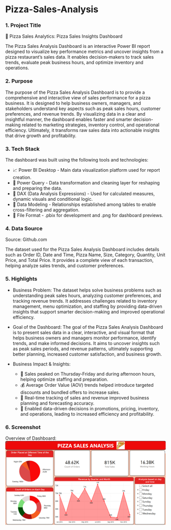 # Pizza-Sales-Analysis
### 1. Project Title   
🍕 Pizza Sales Analytics: Pizza Sales Insights Dashboard

The Pizza Sales Analysis Dashboard is an interactive Power BI report designed to visualize key performance metrics and uncover insights from a pizza restaurant’s sales data. It enables decision-makers to track sales trends, evaluate peak business hours, and optimize inventory and operations.

### 2. Purpose   
The purpose of the Pizza Sales Analysis Dashboard is to provide a comprehensive and interactive view of sales performance for a pizza business. It is designed to help business owners, managers, and stakeholders understand key aspects such as peak sales hours, customer preferences, and revenue trends. By visualizing data in a clear and insightful manner, the dashboard enables faster and smarter decision-making related to marketing strategies, inventory control, and operational efficiency. Ultimately, it transforms raw sales data into actionable insights that drive growth and profitability.

### 3. Tech Stack  
The dashboard was built using the following tools and technologies:
- 📈 Power BI Desktop - Main data visualization platform used for report creation.
- 📁 Power Query - Data transformation and cleaning layer for reshaping and preparing the data.
- 🧠 DAX (Data Analysis Expressions) - Used for calculated measures, dynamic visuals and conditional logic.
- 📝 Data Modeling - Relationships established among tables to enable cross-filtering and aggregation.
- 📂 File Format - .pbix for development and .png for dashboard previews.

### 4. Data Source   
Source: Github.com

The dataset used for the Pizza Sales Analysis Dashboard includes details such as Order ID, Date and Time, Pizza Name, Size, Category, Quantity, Unit Price, and Total Price. It provides a complete view of each transaction, helping analyze sales trends, and customer preferences.

### 5. Highlights
- Business Problem:
The dataset helps solve business problems such as understanding peak sales hours, analyzing customer preferences, and tracking revenue trends. It addresses challenges related to inventory management, menu optimization, and staffing by providing data-driven insights that support smarter decision-making and improved operational efficiency.

- Goal of the Dashboard:
The goal of the Pizza Sales Analysis Dashboard is to present sales data in a clear, interactive, and visual format that helps business owners and managers monitor performance, identify trends, and make informed decisions. It aims to uncover insights such as peak sales periods, and revenue patterns, ultimately supporting better planning, increased customer satisfaction, and business growth.

- Business Impact & Insights:
  - 📅 Sales peaked on Thursday-Friday and during afternoon hours, helping optimize staffing and preparation.
  - 💰 Average Order Value (AOV) trends helped introduce targeted discounts and bundled offers to increase sales.
  - 🧾 Real-time tracking of sales and revenue improved business planning and forecasting accuracy.
  - 🎯 Enabled data-driven decisions in promotions, pricing, inventory, and operations, leading to increased efficiency and profitability.

### 6. Screenshot
Overview of Dashboard:
<img src= 'snapshot of pizza sales analysis.png'>
